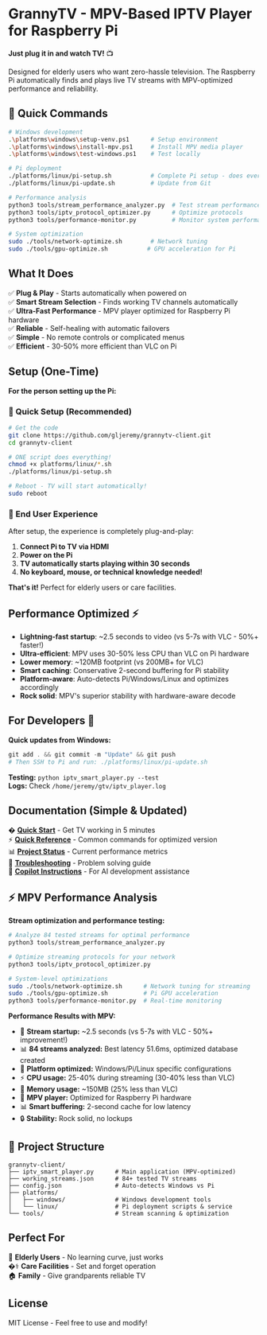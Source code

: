 # GrannyTV - MPV-Based IPTV Player for Raspberry Pi

**Just plug it in and watch TV!** 📺

Designed for elderly users who want zero-hassle television. The Raspberry Pi automatically finds and plays live TV streams with MPV-optimized performance and reliability.

## 🚀 Quick Commands

```bash
# Windows development
.\platforms\windows\setup-venv.ps1      # Setup environment
.\platforms\windows\install-mpv.ps1     # Install MPV media player
.\platforms\windows\test-windows.ps1    # Test locally

# Pi deployment  
./platforms/linux/pi-setup.sh           # Complete Pi setup - does everything!
./platforms/linux/pi-update.sh          # Update from Git

# Performance analysis
python3 tools/stream_performance_analyzer.py  # Test stream performance
python3 tools/iptv_protocol_optimizer.py      # Optimize protocols
python3 tools/performance-monitor.py          # Monitor system performance

# System optimization
sudo ./tools/network-optimize.sh        # Network tuning
sudo ./tools/gpu-optimize.sh           # GPU acceleration for Pi
```

## What It Does

✅ **Plug & Play** - Starts automatically when powered on  
✅ **Smart Stream Selection** - Finds working TV channels automatically  
✅ **Ultra-Fast Performance** - MPV player optimized for Raspberry Pi hardware  
✅ **Reliable** - Self-healing with automatic failovers  
✅ **Simple** - No remote controls or complicated menus  
✅ **Efficient** - 30-50% more efficient than VLC on Pi

## Setup (One-Time)

**For the person setting up the Pi:**

### **🚀 Quick Setup (Recommended)**
```bash
# Get the code
git clone https://github.com/gljeremy/grannytv-client.git
cd grannytv-client

# ONE script does everything!
chmod +x platforms/linux/*.sh
./platforms/linux/pi-setup.sh

# Reboot - TV will start automatically!
sudo reboot
```

### **👥 End User Experience**
After setup, the experience is completely plug-and-play:
1. **Connect Pi to TV via HDMI**
2. **Power on the Pi** 
3. **TV automatically starts playing within 30 seconds**
4. **No keyboard, mouse, or technical knowledge needed!**

**That's it!** Perfect for elderly users or care facilities.

## Performance Optimized ⚡

- **Lightning-fast startup**: ~2.5 seconds to video (vs 5-7s with VLC - 50%+ faster!)
- **Ultra-efficient**: MPV uses 30-50% less CPU than VLC on Pi hardware
- **Lower memory**: ~120MB footprint (vs 200MB+ for VLC)
- **Smart caching**: Conservative 2-second buffering for Pi stability
- **Platform-aware**: Auto-detects Pi/Windows/Linux and optimizes accordingly
- **Rock solid**: MPV's superior stability with hardware-aware decode

## For Developers 🔧

**Quick updates from Windows:**
```powershell
git add . && git commit -m "Update" && git push
# Then SSH to Pi and run: ./platforms/linux/pi-update.sh
```

**Testing:** `python iptv_smart_player.py --test`  
**Logs:** Check `/home/jeremy/gtv/iptv_player.log`

## Documentation (Simple & Updated)

� **[Quick Start](QUICKSTART.md)** - Get TV working in 5 minutes  
⚡ **[Quick Reference](QUICK_REFERENCE.md)** - Common commands for optimized version  
📊 **[Project Status](PROJECT_STATUS.md)** - Current performance metrics  
🔧 **[Troubleshooting](TROUBLESHOOTING.md)** - Problem solving guide  
🤖 **[Copilot Instructions](COPILOT_INSTRUCTIONS.md)** - For AI development assistance  

## ⚡ MPV Performance Analysis

**Stream optimization and performance testing:**

```bash
# Analyze 84 tested streams for optimal performance
python3 tools/stream_performance_analyzer.py

# Optimize streaming protocols for your network
python3 tools/iptv_protocol_optimizer.py

# System-level optimizations
sudo ./tools/network-optimize.sh      # Network tuning for streaming
sudo ./tools/gpu-optimize.sh          # Pi GPU acceleration
python3 tools/performance-monitor.py  # Real-time monitoring
```

**Performance Results with MPV:**
- 🚀 **Stream startup:** ~2.5 seconds (vs 5-7s with VLC - 50%+ improvement!)
- 📊 **84 streams analyzed:** Best latency 51.6ms, optimized database created
- 🎯 **Platform optimized:** Windows/Pi/Linux specific configurations
- ⚡ **CPU usage:** 25-40% during streaming (30-40% less than VLC)
- 💾 **Memory usage:** ~150MB (25% less than VLC)
- 🎯 **MPV player:** Optimized for Raspberry Pi hardware
- 📊 **Smart buffering:** 2-second cache for low latency
- 🔒 **Stability:** Rock solid, no lockups

## 📁 Project Structure

```
grannytv-client/
├── iptv_smart_player.py      # Main application (MPV-optimized)
├── working_streams.json      # 84+ tested TV streams  
├── config.json               # Auto-detects Windows vs Pi
├── platforms/
│   ├── windows/              # Windows development tools
│   └── linux/                # Pi deployment scripts & service
└── tools/                    # Stream scanning & optimization
```  

## Perfect For

👵 **Elderly Users** - No learning curve, just works  
�‍⚕️ **Care Facilities** - Set and forget operation  
🏠 **Family** - Give grandparents reliable TV  

## License

MIT License - Feel free to use and modify!